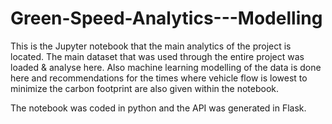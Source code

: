 # Green-Speed-Analytics---Modelling

This is the Jupyter notebook that the main analytics of the project is located. The main dataset that was used through the entire project was loaded & analyse here. Also machine learning modelling of the data is done here and recommendations for the times where vehicle flow is lowest to minimize the carbon footprint are also given within the notebook.

The notebook was coded in python and the API was generated in Flask.
